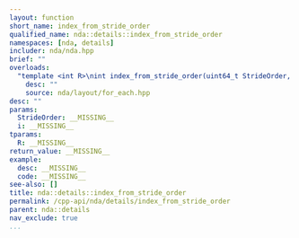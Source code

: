 ```yaml
---
layout: function
short_name: index_from_stride_order
qualified_name: nda::details::index_from_stride_order
namespaces: [nda, details]
includer: nda/nda.hpp
brief: ""
overloads:
  "template <int R>\nint index_from_stride_order(uint64_t StrideOrder, int i)":
    desc: ""
    source: nda/layout/for_each.hpp
desc: ""
params:
  StrideOrder: __MISSING__
  i: __MISSING__
tparams:
  R: __MISSING__
return_value: __MISSING__
example:
  desc: __MISSING__
  code: __MISSING__
see-also: []
title: nda::details::index_from_stride_order
permalink: /cpp-api/nda/details/index_from_stride_order
parent: nda::details
nav_exclude: true
...
```


